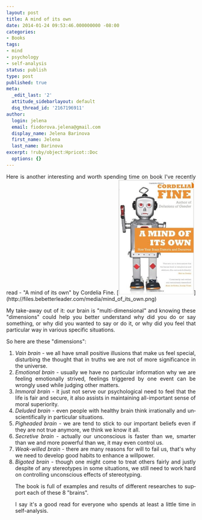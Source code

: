 ```yaml
---
layout: post
title: A mind of its own
date: 2014-01-24 09:53:46.000000000 -08:00
categories:
- Books
tags:
- mind
- psychology
- self-analysis
status: publish
type: post
published: true
meta:
  _edit_last: '2'
  attitude_sidebarlayout: default
  dsq_thread_id: '2167196911'
author:
  login: jelena
  email: fiodorova.jelena@gmail.com
  display_name: Jelena Barinova
  first_name: Jelena
  last_name: Barinova
excerpt: !ruby/object:Hpricot::Doc
  options: {}
---
```

<p lang="en-US" style="text-align: justify;">Here is another interesting and 
worth spending time on book I've recently read - "A mind of its own" by 
Cordelia Fine. [<img class=" wp-image-440 alignright" alt="mind_of_its_own" 
src="assets/mind_of_its_own.png" width="200" height="305" 
/>](http://files.bebetterleader.com/media/mind_of_its_own.png)</p> 
<p style="text-align: justify;">My take-away out of it: our brain is 
"multi-dimensional" and knowing these "dimensions" could help you better 
understand why did you do or say something, or why did you wanted to say or do 
it, or why did you feel that particular way in various specific 
situations.</p> 
<p lang="en-US" style="text-align: justify;">So here are these 
"dimensions":</p> 
<ol style="text-align: justify;" type="1"> 
<li lang="en-US" value="1"><em>Vain brain</em> - we all have small positive 
illusions that make us feel special, disturbing the thought that in truths we 
are not of more significance in the universe.</li> 
<li lang="en-US"><em>Emotional brain</em> - usually we have no particular 
information why we are feeling emotionally strived, feelings triggered by one 
event can be wrongly used while judging other matters.</li> 
<li lang="en-US"><em>Immoral brain</em> - it just not serve our psychological 
need to feel that the life is fair and secure, it also assists in maintaining 
all-important sense of moral superiority.</li> 
<li lang="en-US"><em>Deluded brain</em> - even people with healthy brain think 
irrationally and unscientifically in particular situations.</li> 
<li lang="en-US"><em>Pigheaded brain</em> - we are tend to stick to our 
important beliefs even if they are not true anymore, we think we know it 
all.</li> 
<li lang="en-US"><em>Secretive brain</em> - actually our unconscious is faster 
than we, smarter than we and more powerful than we, it may even control 
us.</li> 
<li lang="en-US"><em>Weak-willed brain</em> - there are many reasons for will 
to fail us, that's why we need to develop good habits to enhance a 
willpower.</li> 
<li lang="en-US"><em>Bigoted brain</em> - though one might come to treat 
others fairly and justly despite of any stereotypes in some situations, we 
still need to work hard on controlling unconscious effects of 
stereotyping.</li> 

<p lang="en-US" style="text-align: justify;">The book is full of examples and 
results of different researches to support each of these 8 "brains".</p> 
<p lang="en-US" style="text-align: justify;">I say it's a good read for 
everyone who spends at least a little time in self-analysis.</p> 